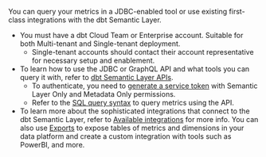 You can query your metrics in a JDBC-enabled tool or use existing first-class integrations with the dbt Semantic Layer.  

- You must have a dbt Cloud Team or Enterprise account. Suitable for both Multi-tenant and Single-tenant deployment.
  - Single-tenant accounts should contact their account representative for necessary setup and enablement.
- To learn how to use the JDBC or GraphQL API and what tools you can query it with, refer to [dbt Semantic Layer APIs](/docs/dbt-cloud-apis/sl-api-overview).
    * To authenticate, you need to [generate a service token](/docs/dbt-cloud-apis/service-tokens) with Semantic Layer Only and Metadata Only permissions.
    * Refer to the [SQL query syntax](/docs/dbt-cloud-apis/sl-jdbc#querying-the-api-for-metric-metadata) to query metrics using the API.  
- To learn more about the sophisticated integrations that connect to the dbt Semantic Layer, refer to [Available integrations](/docs/use-dbt-semantic-layer/avail-sl-integrations) for more info. You can also use [Exports](/docs/use-dbt-semantic-layer/exports) to expose tables of metrics and dimensions in your data platform and create a custom integration with tools such as PowerBI, and more.

